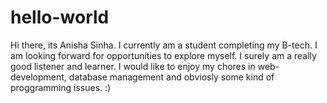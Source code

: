 # hello-world

Hi there, its Anisha Sinha.
I currently am a student completing my B-tech. I am looking forward for opportunities to explore myself.
I surely am a really good listener and learner. 
I would like to enjoy my chores in web-development, database management and obviosly some kind of proggramming issues. :)
